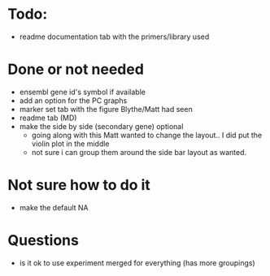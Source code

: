 # Todo:
- readme documentation tab with the primers/library used

# Done or not needed
- ensembl gene id's symbol if available 
- add an option for the PC graphs 
- marker set tab with the figure Blythe/Matt had seen
- readme tab (MD)
- make the side by side (secondary gene) optional
    - going along with this Matt wanted to change the layout.. I did put the violin plot in the middle
    - not sure i can group them around the side bar layout as wanted. 
    

# Not sure how to do it
- make the default NA

# Questions
- is it ok to use experiment merged for everything (has more groupings)
